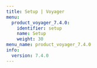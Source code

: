 ```yaml
---
title: Setup | Voyager
menu:
  product_voyager_7.4.0:
    identifier: setup
    name: Setup
    weight: 30
menu_name: product_voyager_7.4.0
info:
  version: 7.4.0
---
```


